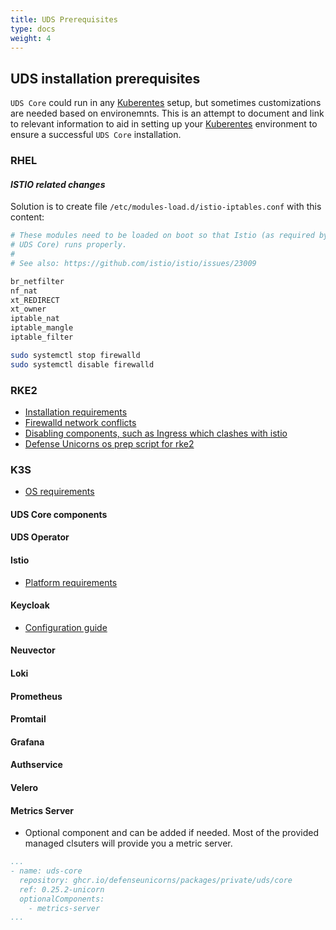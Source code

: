 ```yaml
---
title: UDS Prerequisites
type: docs
weight: 4
---
```


## UDS installation prerequisites

`UDS Core` could run in any [Kuberentes](https://kubernetes.io/) setup, but sometimes customizations are needed based on environemnts. This is an attempt to document and link to relevant information to aid in setting up your [Kuberentes](https://kubernetes.io/) environment to ensure a successful `UDS Core` installation.  

### RHEL

#### *ISTIO related changes*
Solution is to create file `/etc/modules-load.d/istio-iptables.conf` with this content:

```bash
# These modules need to be loaded on boot so that Istio (as required by
# UDS Core) runs properly.
#
# See also: https://github.com/istio/istio/issues/23009

br_netfilter
nf_nat
xt_REDIRECT
xt_owner
iptable_nat
iptable_mangle
iptable_filter
```

```bash
sudo systemctl stop firewalld
sudo systemctl disable firewalld
```

### RKE2 
* [Installation requirements](https://docs.rke2.io/install/requirements)
* [Firewalld network conflicts](https://docs.rke2.io/known_issues#firewalld-conflicts-with-default-networking)
* [Disabling components, such as Ingress which clashes with istio](https://docs.rke2.io/advanced#disabling-server-charts)
* [Defense Unicorns os prep script for rke2](https://github.com/defenseunicorns/uds-rke2-image-builder/blob/main/packer/scripts/os-prep.sh)


### K3S
* [OS requirements](https://docs.k3s.io/installation/requirements#operating-systems)



#### UDS Core components 
#### UDS Operator
#### Istio 
* [Platform requirements](https://istio.io/latest/docs/ops/deployment/platform-requirements/)
#### Keycloak
* [Configuration guide](https://www.keycloak.org/keycloak-benchmark/kubernetes-guide/latest/)
#### Neuvector
#### Loki
#### Prometheus
#### Promtail
#### Grafana
#### Authservice
#### Velero
#### Metrics Server
* Optional component and can be added if needed. Most of the provided managed clsuters will provide you a metric server.
```yaml
...
- name: uds-core
  repository: ghcr.io/defenseunicorns/packages/private/uds/core
  ref: 0.25.2-unicorn
  optionalComponents:
    - metrics-server
...
```

